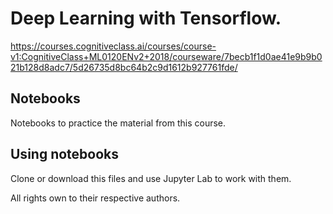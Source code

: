 # Deep Learning with Tensorflow.

https://courses.cognitiveclass.ai/courses/course-v1:CognitiveClass+ML0120ENv2+2018/courseware/7becb1f1d0ae41e9b9b021b128d8adc7/5d26735d8bc64b2c9d1612b927761fde/

## Notebooks
Notebooks to practice the material from this course.

## Using notebooks
Clone or download this files and use Jupyter Lab to work with them.

All rights own to their respective authors.
